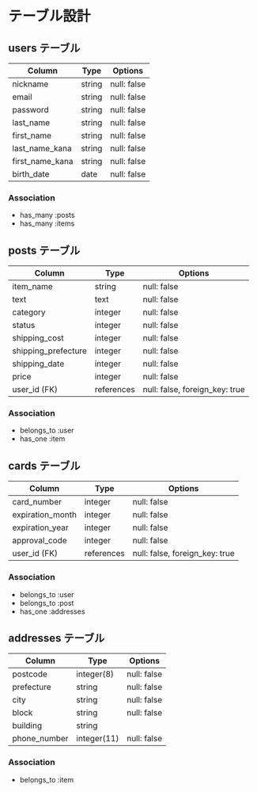 # テーブル設計

## users テーブル

| Column          | Type    | Options     |
| --------------- | ------- | ----------- |
| nickname        | string  | null: false |
| email           | string  | null: false |
| password        | string  | null: false |
| last_name       | string  | null: false |
| first_name      | string  | null: false |
| last_name_kana  | string  | null: false |
| first_name_kana | string  | null: false |
| birth_date      | date    | null: false |


### Association

- has_many :posts
- has_many :items



## posts テーブル

| Column              | Type       | Options                        |
| ------------------- | ---------- | ------------------------------ |
| item_name           | string     | null: false                    |
| text                | text       | null: false                    |
| category            | integer    | null: false                    |
| status              | integer    | null: false                    |
| shipping_cost       | integer    | null: false                    |
| shipping_prefecture | integer    | null: false                    |
| shipping_date       | integer    | null: false                    |
| price               | integer    | null: false                    |
| user_id (FK)        | references | null: false, foreign_key: true |


### Association

- belongs_to :user
- has_one :item


## cards テーブル

| Column           | Type       | Options                        |
| ---------------- | ---------- | ------------------------------ |
| card_number      | integer    | null: false                    |
| expiration_month | integer    | null: false                    |
| expiration_year  | integer    | null: false                    |
| approval_code    | integer    | null: false                    |
| user_id (FK)     | references | null: false, foreign_key: true |

### Association

- belongs_to :user
- belongs_to :post
- has_one :addresses


## addresses テーブル

| Column       | Type        | Options     |
| ------------ | ----------- | ----------- |
| postcode     | integer(8)  | null: false |
| prefecture   | string      | null: false |
| city         | string      | null: false |
| block        | string      | null: false |
| building     | string      |             |
| phone_number | integer(11) | null: false |

### Association

- belongs_to :item

